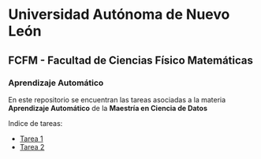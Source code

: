 # Universidad Autónoma de Nuevo León

## FCFM - Facultad de Ciencias Físico Matemáticas

### Aprendizaje Automático

En este repositorio se encuentran las tareas asociadas a la materia **Aprendizaje Automático** de la **Maestría en Ciencia de Datos**

Indice de tareas:
* [Tarea 1](/Tarea1.ipynb)
* [Tarea 2](/Tarea2.ipynb)
